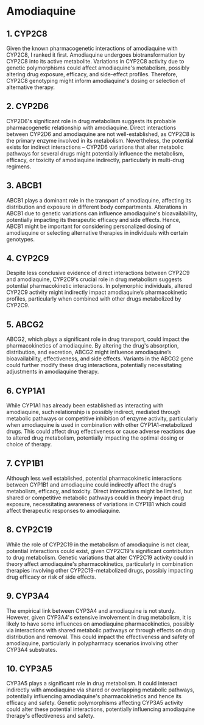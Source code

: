 # Amodiaquine

## 1. CYP2C8
Given the known pharmacogenetic interactions of amodiaquine with CYP2C8, I ranked it first. Amodiaquine undergoes biotransformation by CYP2C8 into its active metabolite. Variations in CYP2C8 activity due to genetic polymorphisms could affect amodiaquine's metabolism, possibly altering drug exposure, efficacy, and side-effect profiles. Therefore, CYP2C8 genotyping might inform amodiaquine's dosing or selection of alternative therapy.

## 2. CYP2D6
CYP2D6's significant role in drug metabolism suggests its probable pharmacogenetic relationship with amodiaquine. Direct interactions between CYP2D6 and amodiaquine are not well-established, as CYP2C8 is the primary enzyme involved in its metabolism. Nevertheless, the potential exists for indirect interactions – CYP2D6 variations that alter metabolic pathways for several drugs might potentially influence the metabolism, efficacy, or toxicity of amodiaquine indirectly, particularly in multi-drug regimens.

## 3. ABCB1
ABCB1 plays a dominant role in the transport of amodiaquine, affecting its distribution and exposure in different body compartments. Alterations in ABCB1 due to genetic variations can influence amodiaquine's bioavailability, potentially impacting its therapeutic efficacy and side effects. Hence, ABCB1 might be important for considering personalized dosing of amodiaquine or selecting alternative therapies in individuals with certain genotypes.

## 4. CYP2C9
Despite less conclusive evidence of direct interactions between CYP2C9 and amodiaquine, CYP2C9's crucial role in drug metabolism suggests potential pharmacokinetic interactions. In polymorphic individuals, altered CYP2C9 activity might indirectly impact amodiaquine’s pharmacokinetic profiles, particularly when combined with other drugs metabolized by CYP2C9.

## 5. ABCG2
ABCG2, which plays a significant role in drug transport, could impact the pharmacokinetics of amodiaquine. By altering the drug's absorption, distribution, and excretion, ABCG2 might influence amodiaquine’s bioavailability, effectiveness, and side effects. Variants in the ABCG2 gene could further modify these drug interactions, potentially necessitating adjustments in amodiaquine therapy.

## 6. CYP1A1
While CYP1A1 has already been established as interacting with amodiaquine, such relationship is possibly indirect, mediated through metabolic pathways or competitive inhibition of enzyme activity, particularly when amodiaquine is used in combination with other CYP1A1-metabolized drugs. This could affect drug effectiveness or cause adverse reactions due to altered drug metabolism, potentially impacting the optimal dosing or choice of therapy.

## 7. CYP1B1
Although less well established, potential pharmacokinetic interactions between CYP1B1 and amodiaquine could indirectly affect the drug's metabolism, efficacy, and toxicity. Direct interactions might be limited, but shared or competitive metabolic pathways could in theory impact drug exposure, necessitating awareness of variations in CYP1B1 which could affect therapeutic responses to amodiaquine.

## 8. CYP2C19
While the role of CYP2C19 in the metabolism of amodiaquine is not clear, potential interactions could exist, given CYP2C19's significant contribution to drug metabolism. Genetic variations that alter CYP2C19 activity could in theory affect amodiaquine's pharmacokinetics, particularly in combination therapies involving other CYP2C19-metabolized drugs, possibly impacting drug efficacy or risk of side effects.

## 9. CYP3A4
The empirical link between CYP3A4 and amodiaquine is not sturdy. However, given CYP3A4's extensive involvement in drug metabolism, it is likely to have some influences on amodiaquine pharmacokinetics, possibly via interactions with shared metabolic pathways or through effects on drug distribution and removal. This could impact the effectiveness and safety of amodiaquine, particularly in polypharmacy scenarios involving other CYP3A4 substrates.

## 10. CYP3A5
CYP3A5 plays a significant role in drug metabolism. It could interact indirectly with amodiaquine via shared or overlapping metabolic pathways, potentially influencing amodiaquine's pharmacokinetics and hence its efficacy and safety. Genetic polymorphisms affecting CYP3A5 activity could alter these potential interactions, potentially influencing amodiaquine therapy's effectiveness and safety.

